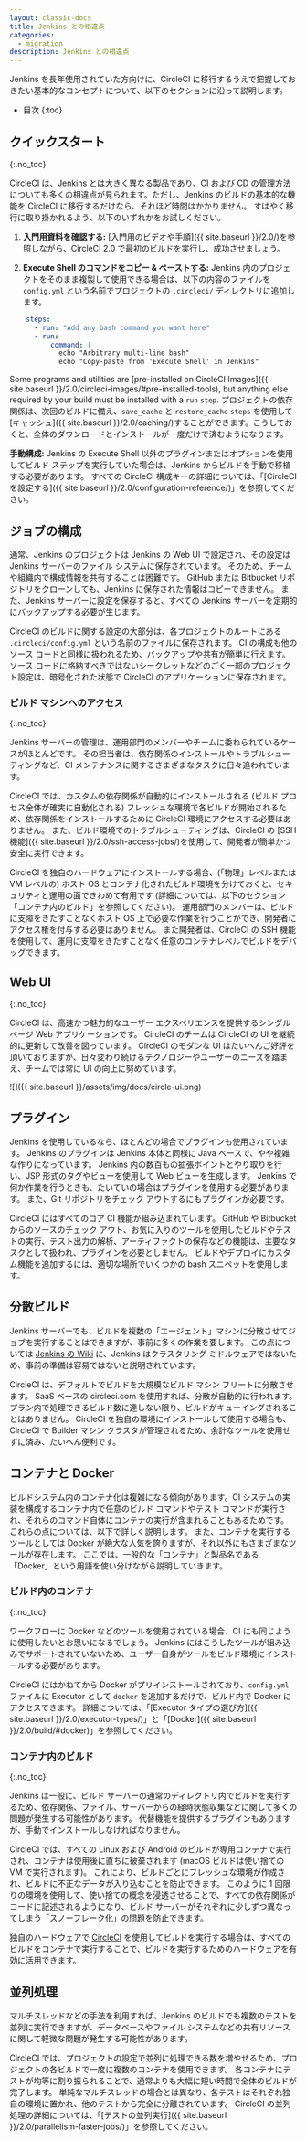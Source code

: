 ```yaml
---
layout: classic-docs
title: Jenkins との相違点
categories:
  - migration
description: Jenkins との相違点
---
```


Jenkins を長年使用されていた方向けに、CircleCI に移行するうえで把握しておきたい基本的なコンセプトについて、以下のセクションに沿って説明します。

* 目次
{:toc}

## クイックスタート
{:.no_toc}

CircleCI は、Jenkins とは大きく異なる製品であり、CI および CD の管理方法についても多くの相違点が見られます。ただし、Jenkins のビルドの基本的な機能を CircleCI に移行するだけなら、それほど時間はかかりません。 すばやく移行に取り掛かれるよう、以下のいずれかをお試しください。

1. **入門用資料を確認する:** [入門用のビデオや手順]({{ site.baseurl }}/2.0/)を参照しながら、CircleCI 2.0 で最初のビルドを実行し、成功させましょう。

2. **Execute Shell のコマンドをコピー & ペーストする:** Jenkins 内のプロジェクトをそのまま複製して使用できる場合は、以下の内容のファイルを `config.yml` という名前でプロジェクトの `.circleci/` ディレクトリに追加します。

```yaml
    steps:
      - run: "Add any bash command you want here"
      - run:
          command: |
            echo "Arbitrary multi-line bash"
            echo "Copy-paste from 'Execute Shell' in Jenkins"
```

Some programs and utilities are [pre-installed on CircleCI Images]({{ site.baseurl }}/2.0/circleci-images/#pre-installed-tools), but anything else required by your build must be installed with a `run` `step`. プロジェクトの依存関係は、次回のビルドに備え、`save_cache` と `restore_cache` `steps` を使用して[キャッシュ]({{ site.baseurl }}/2.0/caching/)することができます。こうしておくと、全体のダウンロードとインストールが一度だけで済むようになります。

**手動構成:** Jenkins の Execute Shell 以外のプラグインまたはオプションを使用してビルド ステップを実行していた場合は、Jenkins からビルドを手動で移植する必要があります。 すべての CircleCI 構成キーの詳細については、「[CircleCI を設定する]({{ site.baseurl }}/2.0/configuration-reference/)」を参照してください。

## ジョブの構成

通常、Jenkins のプロジェクトは Jenkins の Web UI で設定され、その設定は Jenkins サーバーのファイル システムに保存されています。 そのため、チームや組織内で構成情報を共有することは困難です。 GitHub または Bitbucket リポジトリをクローンしても、Jenkins に保存された情報はコピーできません。 また、Jenkins サーバーに設定を保存すると、すべての Jenkins サーバーを定期的にバックアップする必要が生じます。

CircleCI のビルドに関する設定の大部分は、各プロジェクトのルートにある `.circleci/config.yml` という名前のファイルに保存されます。 CI の構成も他のソース コードと同様に扱われるため、バックアップや共有が簡単に行えます。 ソース コードに格納すべきではないシークレットなどのごく一部のプロジェクト設定は、暗号化された状態で CircleCI のアプリケーションに保存されます。

### ビルド マシンへのアクセス
{:.no_toc}

Jenkins サーバーの管理は、運用部門のメンバーやチームに委ねられているケースがほとんどです。 その担当者は、依存関係のインストールやトラブルシューティングなど、CI メンテナンスに関するさまざまなタスクに日々追われています。

CircleCI では、カスタムの依存関係が自動的にインストールされる (ビルド プロセス全体が確実に自動化される) フレッシュな環境で各ビルドが開始されるため、依存関係をインストールするために CircleCI 環境にアクセスする必要はありません。 また、ビルド環境でのトラブルシューティングは、CircleCI の [SSH 機能]({{ site.baseurl }}/2.0/ssh-access-jobs/)を使用して、開発者が簡単かつ安全に実行できます。

CircleCI を独自のハードウェアにインストールする場合、(「物理」レベルまたは VM レベルの) ホスト OS とコンテナ化されたビルド環境を分けておくと、セキュリティと運用の面できわめて有用です (詳細については、以下のセクション「コンテナ内のビルド」を参照してください)。 運用部門のメンバーは、ビルドに支障をきたすことなくホスト OS 上で必要な作業を行うことができ、開発者にアクセス権を付与する必要はありません。 また開発者は、CircleCI の SSH 機能を使用して、運用に支障をきたすことなく任意のコンテナレベルでビルドをデバッグできます。

## Web UI
{:.no_toc}

CircleCI は、高速かつ魅力的なユーザー エクスペリエンスを提供するシングルページ Web アプリケーションです。 CircleCI のチームは CircleCI の UI を継続的に更新して改善を図っています。 CircleCI のモダンな UI はたいへんご好評を頂いておりますが、日々変わり続けるテクノロジーやユーザーのニーズを踏まえ、チームでは常に UI の向上に努めています。

![]({{ site.baseurl }}/assets/img/docs/circle-ui.png)

## プラグイン

Jenkins を使用しているなら、ほとんどの場合でプラグインも使用されています。 Jenkins のプラグインは Jenkins 本体と同様に Java ベースで、やや複雑な作りになっています。 Jenkins 内の数百もの拡張ポイントとやり取りを行い、JSP 形式のタグやビューを使用して Web ビューを生成します。 Jenkins で何か作業を行うときも、たいていの場合はプラグインを使用する必要があります。 また、Git リポジトリをチェック アウトするにもプラグインが必要です。

CircleCI にはすべてのコア CI 機能が組み込まれています。 GitHub や Bitbucket からのソースのチェック アウト、お気に入りのツールを使用したビルドやテストの実行、テスト出力の解析、アーティファクトの保存などの機能は、主要なタスクとして扱われ、プラグインを必要としません。 ビルドやデプロイにカスタム機能を追加するには、適切な場所でいくつかの bash スニペットを使用します。

## 分散ビルド

Jenkins サーバーでも、ビルドを複数の「エージェント」マシンに分散させてジョブを実行することはできますが、事前に多くの作業を要します。 この点については [Jenkins の Wiki](https://wiki.jenkins.io/display/JA/Distributed+builds) に、Jenkins はクラスタリング ミドルウェアではないため、事前の準備は容易ではないと説明されています。

CircleCI は、デフォルトでビルドを大規模なビルド マシン フリートに分散させます。 SaaS ベースの circleci.com を使用すれば、分散が自動的に行われます。プラン内で処理できるビルド数に達しない限り、ビルドがキューイングされることはありません。 CircleCI を独自の環境にインストールして使用する場合も、CircleCI で Builder マシン クラスタが管理されるため、余計なツールを使用せずに済み、たいへん便利です。

## コンテナと Docker

ビルドシステム内のコンテナ化は複雑になる傾向があります。CI システムの実装を構成するコンテナ内で任意のビルド コマンドやテスト コマンドが実行され、それらのコマンド自体にコンテナの実行が含まれることもあるためです。 これらの点については、以下で詳しく説明します。 また、コンテナを実行するツールとしては Docker が絶大な人気を誇りますが、それ以外にもさまざまなツールが存在します。 ここでは、一般的な「コンテナ」と製品名である「Docker」という用語を使い分けながら説明していきます。

### ビルド内のコンテナ
{:.no_toc}


ワークフローに Docker などのツールを使用されている場合、CI にも同じように使用したいとお思いになるでしょう。 Jenkins にはこうしたツールが組み込みでサポートされていないため、ユーザー自身がツールをビルド環境にインストールする必要があります。

CircleCI にはかねてから Docker がプリインストールされており、`config.yml` ファイルに Executor として `docker` を追加するだけで、ビルド内で Docker にアクセスできます。 詳細については、「[Executor タイプの選び方]({{ site.baseurl }}/2.0/executor-types/)」と「[Docker]({{ site.baseurl }}/2.0/build/#docker)」を参照してください。

### コンテナ内のビルド
{:.no_toc}


Jenkins は一般に、ビルド サーバーの通常のディレクトリ内でビルドを実行するため、依存関係、ファイル、サーバーからの経時状態収集などに関して多くの問題が発生する可能性があります。 代替機能を提供するプラグインもありますが、手動でインストールしなければなりません。

CircleCI では、すべての Linux および Android のビルドが専用コンテナで実行され、コンテナは使用後に直ちに破棄されます (macOS ビルドは使い捨ての VM で実行されます)。 これにより、ビルドごとにフレッシュな環境が作成され、ビルドに不正なデータが入り込むことを防止できます。 このように 1 回限りの環境を使用して、使い捨ての概念を浸透させることで、すべての依存関係がコードに記述されるようになり、ビルド サーバーがそれぞれに少しずつ異なってしまう「スノーフレーク化」の問題を防止できます。

独自のハードウェアで [CircleCI](https://circleci.jp/enterprise/) を使用してビルドを実行する場合は、すべてのビルドをコンテナで実行することで、ビルドを実行するためのハードウェアを有効に活用できます。

## 並列処理

マルチスレッドなどの手法を利用すれば、Jenkins のビルドでも複数のテストを並列に実行できますが、データベースやファイル システムなどの共有リソースに関して軽微な問題が発生する可能性があります。

CircleCI では、プロジェクトの設定で並列に処理できる数を増やせるため、プロジェクトの各ビルドで一度に複数のコンテナを使用できます。 各コンテナにテストが均等に割り振られることで、通常よりも大幅に短い時間で全体のビルドが完了します。 単純なマルチスレッドの場合とは異なり、各テストはそれぞれ独自の環境に置かれ、他のテストから完全に分離されています。 CircleCI の並列処理の詳細については、「[テストの並列実行]({{ site.baseurl }}/2.0/parallelism-faster-jobs/)」を参照してください。